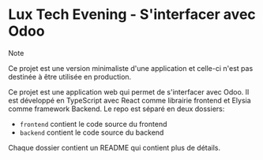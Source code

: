 # Lux Tech Evening - S'interfacer avec Odoo

> [!NOTE]
> Ce projet est une version minimaliste d'une application et celle-ci n'est pas destinée à être utilisée en production.

Ce projet est une application web qui permet de s'interfacer avec Odoo. Il est développé en TypeScript avec React comme librairie frontend et Elysia comme framework Backend.
Le repo est séparé en deux dossiers:
- `frontend` contient le code source du frontend
- `backend` contient le code source du backend

Chaque dossier contient un README qui contient plus de détails.